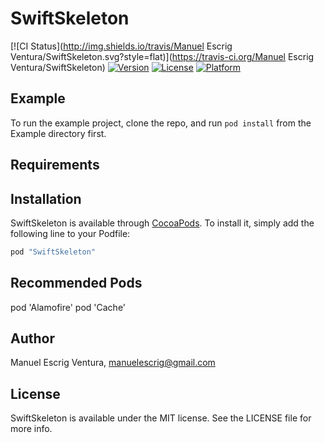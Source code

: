 # SwiftSkeleton

[![CI Status](http://img.shields.io/travis/Manuel Escrig Ventura/SwiftSkeleton.svg?style=flat)](https://travis-ci.org/Manuel Escrig Ventura/SwiftSkeleton)
[![Version](https://img.shields.io/cocoapods/v/SwiftSkeleton.svg?style=flat)](http://cocoapods.org/pods/SwiftSkeleton)
[![License](https://img.shields.io/cocoapods/l/SwiftSkeleton.svg?style=flat)](http://cocoapods.org/pods/SwiftSkeleton)
[![Platform](https://img.shields.io/cocoapods/p/SwiftSkeleton.svg?style=flat)](http://cocoapods.org/pods/SwiftSkeleton)

## Example

To run the example project, clone the repo, and run `pod install` from the Example directory first.

## Requirements

## Installation

SwiftSkeleton is available through [CocoaPods](http://cocoapods.org). To install
it, simply add the following line to your Podfile:

```ruby
pod "SwiftSkeleton"
```



## Recommended Pods

pod 'Alamofire'
pod 'Cache'



## Author

Manuel Escrig Ventura, manuelescrig@gmail.com

## License

SwiftSkeleton is available under the MIT license. See the LICENSE file for more info.
